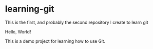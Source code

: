 # learning-git
 This is the first, and probably the second repository I create to learn git

Hello, World!

This is a demo project for learning how to use Git.

